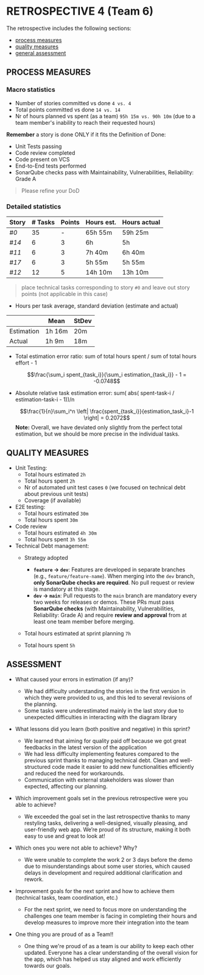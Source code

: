 RETROSPECTIVE 4 (Team 6)
=====================================

The retrospective includes the following
sections:

- [process measures](#process-measures)
- [quality measures](#quality-measures)
- [general assessment](#assessment)

## PROCESS MEASURES 

### Macro statistics

- Number of stories committed vs done `4 vs. 4`
- Total points committed vs done `14 vs. 14`
- Nr of hours planned vs spent (as a team) `95h 15m vs. 90h 10m`
  (due to a team member's inability to reach their requested hours)

**Remember**  a story is done ONLY if it fits the Definition of Done:
 
- Unit Tests passing
- Code review completed
- Code present on VCS
- End-to-End tests performed
- SonarQube checks pass with Maintainability, Vulnerabilities, Reliability: Grade A

> Please refine your DoD 

### Detailed statistics

| Story  | # Tasks | Points | Hours est. | Hours actual |
|--------|---------|--------|------------|--------------|
| _#0_   |    35   |    -   |   65h 55m   |   59h 25m     |
| _#14_  |     6   |     3  |     6h   |    5h     |
| _#11_  |     6   |     3  |   7h 40m   |   6h 40m     |
| _#17_  |     6   |     3  |   5h 55m   |   5h 55m    |
| _#12_  |    12   |     5  |    14h 10m   |     13h 10m    |
   

> place technical tasks corresponding to story `#0` and leave out story points (not applicable in this case)

- Hours per task average, standard deviation (estimate and actual)

|            | Mean | StDev |
|------------|------|-------|
| Estimation |   1h 16m   |   20m    | 
| Actual     |   1h 9m   |   18m    |

- Total estimation error ratio: sum of total hours spent / sum of total hours effort - 1

    $$\frac{\sum_i spent_{task_i}}{\sum_i estimation_{task_i}} - 1 = -0.0748$$
    
- Absolute relative task estimation error: sum( abs( spent-task-i / estimation-task-i - 1))/n

    $$\frac{1}{n}\sum_i^n \left| \frac{spent_{task_i}}{estimation_task_i}-1 \right| = 0.2072$$
**Note:** Overall, we have deviated only slightly from the perfect total estimation, but we should be more precise in the individual tasks.
  
## QUALITY MEASURES 

- Unit Testing:
  - Total hours estimated `2h`
  - Total hours spent `2h`
  - Nr of automated unit test cases `0` (we focused on technical debt about previous unit tests)
  - Coverage (if available)
- E2E testing:
  - Total hours estimated `30m`
  - Total hours spent `30m`
- Code review 
  - Total hours estimated `4h 30m` 
  - Total hours spent `3h 55m`
- Technical Debt management:
  - Strategy adopted
    - **`feature` → `dev`**: Features are developed in separate branches (e.g., `feature/feature-name`). When merging into the `dev` branch, **only SonarQube checks are required**. No pull request or review is mandatory at this stage.
    - **`dev` → `main`**: Pull requests to the `main` branch are mandatory every two weeks for releases or demos. These PRs must pass **SonarQube checks** (with Maintainability, Vulnerabilities, Reliability: Grade A) and require **review and approval** from at least one team member before merging.

  - Total hours estimated at sprint planning `7h`
  - Total hours spent `5h`
  

## ASSESSMENT

- What caused your errors in estimation (if any)?
  - We had difficulty understanding the stories in the first version in which they were provided to us, and this led to several revisions of the planning.
  - Some tasks were underestimated mainly in the last story due to unexpected difficulties in interacting with the diagram library 

- What lessons did you learn (both positive and negative) in this sprint?
  - We learned that aiming for quality paid off because we got great feedbacks in the latest version of the application
  - We had less difficulty implementing features compared to the previous sprint thanks to managing technical debt. Clean and well-structured code made it easier to add new functionalities efficiently and reduced the need for workarounds.
  - Communication with external stakeholders was slower than expected, affecting our planning.

- Which improvement goals set in the previous retrospective were you able to achieve? 
  - We exceeded the goal set in the last retrospective thanks to many restyling tasks, delivering a well-designed, visually pleasing, and user-friendly web app. We’re proud of its structure, making it both easy to use and great to look at!
  
- Which ones you were not able to achieve? Why?
  - We were unable to complete the work 2 or 3 days before the demo due to misunderstandings about some user stories, which caused delays in development and required additional clarification and rework.

- Improvement goals for the next sprint and how to achieve them (technical tasks, team coordination, etc.)
  - For the next sprint, we need to focus more on understanding the challenges one team member is facing in completing their hours and develop measures to improve more their integration into the team 

- One thing you are proud of as a Team!!
  - One thing we're proud of as a team is our ability to keep each other updated. Everyone has a clear understanding of the overall vision for the app, which has helped us stay aligned and work efficiently towards our goals.
